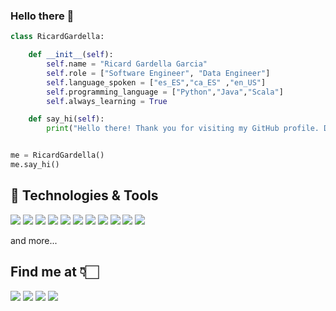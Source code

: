 ### Hello there 👋

```python
class RicardGardella:

    def __init__(self):
        self.name = "Ricard Gardella Garcia"
        self.role = ["Software Engineer", "Data Engineer"]
        self.language_spoken = ["es_ES","ca_ES" ,"en_US"]
        self.programming_language = ["Python","Java","Scala"]
        self.always_learning = True

    def say_hi(self):
        print("Hello there! Thank you for visiting my GitHub profile. Don't hesitate to contact me :)")


me = RicardGardella()
me.say_hi()
```

## 🔧 Technologies & Tools

![](https://img.shields.io/badge/OS-macOS-blue)
![](https://img.shields.io/badge/Editor-VS__Code-blue)
![](https://img.shields.io/badge/Shell-Bash-blue)
![](https://img.shields.io/badge/Shell-ZSH-blue)
![](https://img.shields.io/badge/BBDD-SQL-blue)
![](https://img.shields.io/badge/BBDD-NoSQL-blue)
![](https://img.shields.io/badge/Cloud-GCP-blue)
![](https://img.shields.io/badge/Cloud-Azure-blue)
![](https://img.shields.io/badge/Cloud-AWS-blue)
![](https://img.shields.io/badge/Tools-Kubernetes-blue)
![](https://img.shields.io/badge/Tools-Terraform-blue)

and more...

## Find me at 👇🏻 

![](https://img.shields.io/badge/Twitter-RicardGardella-blue?style=for-the-badge&logo=Twitter?link=https://twitter.com/RicardGardella&link=https://twitter.com/RicardGardella)
![](https://img.shields.io/badge/LinkedIn-RicardGardella-informational?style=for-the-badge&logo=LinkedIn)
![](https://img.shields.io/badge/Instagram-RicardGardella-red?style=for-the-badge&logo=Instagram)
![](https://img.shields.io/badge/Email-ricardgardellagarcia@gmail.com-green?style=for-the-badge&logo=Gmail)

